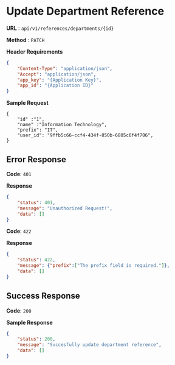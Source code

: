 # Update Department Reference

**URL** : `api/v1/references/departments/{id}`

**Method** : `PATCH`

**Header Requirements**
```json
{
    "Content-Type": "application/json",
    "Accept": "application/json",
    "app_key": "{Application Key}",
    "app_ïd": "{Application ID}"
}
```

**Sample Request**
```array
{
	"id" :"1",
	"name" :"Information Technology",
	"prefix": "IT",
	"user_id": "9ffb5c66-ccf4-434f-850b-6805c6f4f706",
}
```

## Error Response

**Code**: `401`

**Response**
```json
{
    "status": 401,
    "message": "Unauthorized Request!",
    "data": []
}
```
**Code**: `422`

**Response**
```json
{
    "status": 422,
    "message": {"prefix":["The prefix field is required."]},
    "data": []
}
```

## Success Response
**Code**: `200`

**Sample Response**
```json
{
    "status": 200,
    "message": "Succesfully update department reference",
    "data": []
}
```
